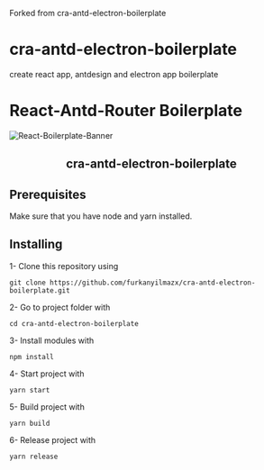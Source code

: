 Forked from cra-antd-electron-boilerplate

# cra-antd-electron-boilerplate

create react app, antdesign and electron app boilerplate

# React-Antd-Router Boilerplate

![React-Boilerplate-Banner](https://i.ibb.co/jHmTZbR/triple.png)

<h2 align="center">cra-antd-electron-boilerplate</h2>

## Prerequisites

Make sure that you have node and yarn installed.

## Installing

1- Clone this repository using

```
git clone https://github.com/furkanyilmazx/cra-antd-electron-boilerplate.git
```

2- Go to project folder with

```
cd cra-antd-electron-boilerplate
```

3- Install modules with

```
npm install
```

4- Start project with

```
yarn start
```

5- Build project with

```
yarn build
```

6- Release project with

```
yarn release
```
